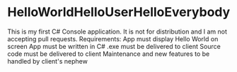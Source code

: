 # HelloWorldHelloUserHelloEverybody
This is my first C# Console application. It is not for distribution and I am not accepting pull requests.
Requirements:
App must display Hello World on screen
App must be written in C#
.exe must be delivered to client
Source code must be delivered to client
Maintenance and new features to be handled by client's nephew
